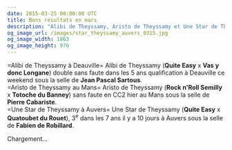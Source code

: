 ```yaml
---
date: 2015-03-25 00:00:00 UTC
title: Bons résultats en mars
description: "Alibi de Theyssamy, Aristo de Theyssamy et Une Star de Theyssamy ont fourni de bons résultats ce mois ci."
og_image_url: /images/star_theyssamy_auvers_0315.jpg
og_image_width: 1863
og_image_height: 976
---
```


=Alibi de Theyssamy à Deauville=
Alibi de Theyssamy (**Quite Easy** x **Vas y donc Longane**) double sans faute dans les 5 ans qualification à Deauville ce weekend sous la selle de **Jean Pascal Sartous**.
<br>
=Aristo de Theyssamy au Mans=
Aristo de Theyssamy (**Rock n'Roll Semilly** x **Totoche du Banney**) sans faute en CC2 hier au Mans sous la selle de **Pierre Cabariste**.
<br>
=Une Star de Theyssamy à Auvers=
Une Star de Theyssamy (**Quite Easy** x **Quatoubet du Rouet**), 3<sup>e</sup> dans les 7 ans il y a 10 jours à Auvers sous la selle de **Fabien de Robillard**.

<div class="lazyYT" data-youtube-id="yYfpgtQrg3Q" data-ratio="16:9">Chargement...</div>
